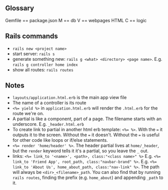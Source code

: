 ## Glossary

Gemfile == package.json
M == db
V == webpages HTML
C == logic

## Rails commands

- `rails new <project name>`
- start server: `rails s`
- generate something new: `rails g <what> <directory> <page name>`. E.g. `rails g controller home index`
- show all routes: `rails routes`

## Notes

- `layouts/application.html.erb` is the main app view file
- The name of a controller is its route
- `<%= yield %>` in `application.html.erb` will render the `.html.erb` for the route we're on.
- A partial is like a component, part of a page. The filename starts with an underscore. E.g. `_header.html.erb`
- To create link to partial in another html erb template: `<%= %>`. With the `=` it outputs it to the screen. Without the `=` it doesn't. Without the `=` is useful for other code like loops or if/else statements.
- `<%= render 'home/header' %>`. The header partial lives at `home/_header`, but the `render` keyword tells it it's a partial, so you leave the `_` out.
- links: `<%= link_to '<name>', <path>, class:"<class name>" %>` E.g. `<%= link_to 'Friend App', root_path, class:"navbar-brand" %>`. E.g. `<%= link_to 'About Us', home_about_path, class:"nav-link" %>`. The path will always be `<dir>_<filename>_path`. You can also find that by running `rails routes`, finding the prefix (e.g. `home_about`) and appending `_path` to it.
